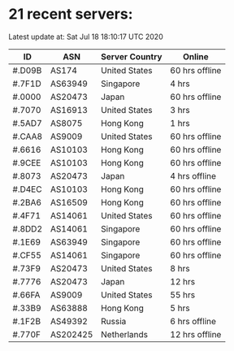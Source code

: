# 21 recent servers:

Latest update at: Sat Jul 18 18:10:17 UTC 2020

| ID | ASN | Server Country | Online |
| -- | --- | -------------- | ------ |
| #.D09B | AS174 | United States | 60 hrs offline |
| #.7F1D | AS63949 | Singapore | 4 hrs |
| #.0000 | AS20473 | Japan | 60 hrs offline |
| #.7070 | AS16913 | United States | 3 hrs |
| #.5AD7 | AS8075 | Hong Kong | 1 hrs |
| #.CAA8 | AS9009 | United States | 60 hrs offline |
| #.6616 | AS10103 | Hong Kong | 60 hrs offline |
| #.9CEE | AS10103 | Hong Kong | 60 hrs offline |
| #.8073 | AS20473 | Japan | 4 hrs offline |
| #.D4EC | AS10103 | Hong Kong | 60 hrs offline |
| #.2BA6 | AS16509 | Hong Kong | 60 hrs offline |
| #.4F71 | AS14061 | United States | 60 hrs offline |
| #.8DD2 | AS14061 | Singapore | 60 hrs offline |
| #.1E69 | AS63949 | Singapore | 60 hrs offline |
| #.CF55 | AS14061 | Singapore | 60 hrs offline |
| #.73F9 | AS20473 | United States | 8 hrs |
| #.7776 | AS20473 | Japan | 12 hrs |
| #.66FA | AS9009 | United States | 55 hrs |
| #.33B9 | AS63888 | Hong Kong | 5 hrs |
| #.1F2B | AS49392 | Russia | 6 hrs offline |
| #.770F | AS202425 | Netherlands | 12 hrs offline |

